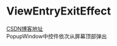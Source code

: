 # ViewEntryExitEffect
[CSDN博客地址](https://blog.csdn.net/WangBrother/article/details/90644149)  
PopupWindow中控件依次从屏幕顶部弹出
